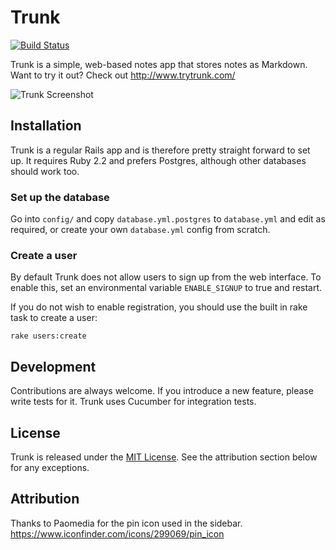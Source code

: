 # Trunk

[![Build Status](https://travis-ci.org/timdavies/trunk.svg?branch=master)](https://travis-ci.org/timdavies/trunk)

Trunk is a simple, web-based notes app that stores notes as Markdown. Want to try it out? Check out http://www.trytrunk.com/

![Trunk Screenshot](http://i.imgur.com/hoKMox8.png)

## Installation

Trunk is a regular Rails app and is therefore pretty straight forward to set up.
It requires Ruby 2.2 and prefers Postgres, although other databases should
work too.

### Set up the database

Go into `config/` and copy `database.yml.postgres` to `database.yml` and edit
as required, or create your own `database.yml` config from scratch.

### Create a user

By default Trunk does not allow users to sign up from the web interface. To
enable this, set an environmental variable `ENABLE_SIGNUP` to true and restart.

If you do not wish to enable registration, you should use the built in rake task
to create a user:

    rake users:create

## Development

Contributions are always welcome. If you introduce a new feature, please write
tests for it. Trunk uses Cucumber for integration tests.

## License

Trunk is released under the [MIT License](http://www.opensource.org/licenses/MIT).
See the attribution section below for any exceptions.

## Attribution

Thanks to Paomedia for the pin icon used in the sidebar.
https://www.iconfinder.com/icons/299069/pin_icon
